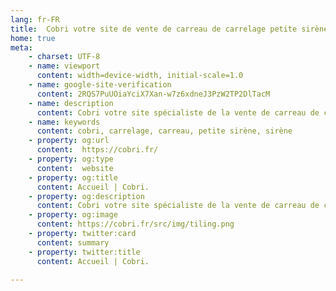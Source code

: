 ```yaml
---
lang: fr-FR
title:  Cobri votre site de vente de carreau de carrelage petite sirène
home: true
meta:
    - charset: UTF-8
    - name: viewport
      content: width=device-width, initial-scale=1.0
    - name: google-site-verification
      content: 2RQS7PuUOiaYciX7Xan-w7z6xdneJ3PzW2TP2DlTacM
    - name: description
      content: Cobri votre site spécialiste de la vente de carreau de carrelage petite sirène et de son univers
    - name: keywords
      content: cobri, carrelage, carreau, petite sirène, sirène
    - property: og:url 
      content:  https://cobri.fr/
    - property: og:type
      content:  website
    - property: og:title
      content: Accueil | Cobri.
    - property: og:description
      content: Cobri votre site spécialiste de la vente de carreau de carrelage petite sirène et de son univers
    - property: og:image
      content: https://cobri.fr/src/img/tiling.png
    - property: twitter:card
      content: summary
    - property: twitter:title
      content: Accueil | Cobri.

---
```

<Home/>
